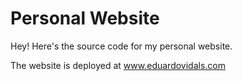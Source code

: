 # Personal Website
Hey! Here's the source code for my personal website. 

The website is deployed at www.eduardovidals.com
